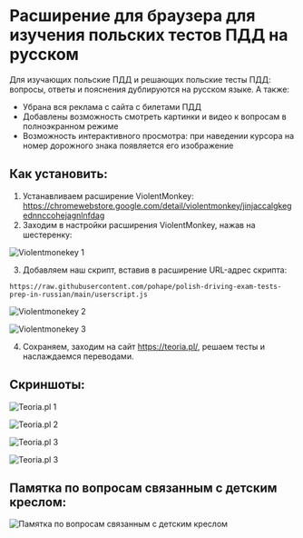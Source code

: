 # Расширение для браузера для изучения польских тестов ПДД на русском
Для изучающих польские ПДД и решающих польские тесты ПДД: вопросы, ответы и пояснения дублируются на русском языке.
А также:
- Убрана вся реклама с сайта с билетами ПДД
- Добавлены возможность смотреть картинки и видео к вопросам в полноэкранном режиме
- Возможность интерактивного просмотра: при наведении курсора на номер дорожного знака появляется его изображение

## Как установить:

1. Устанавливаем расширение ViolentMonkey: https://chromewebstore.google.com/detail/violentmonkey/jinjaccalgkegednnccohejagnlnfdag
2. Заходим в настройки расширения ViolentMonkey, нажав на шестеренку:

![Violentmonekey 1](https://raw.githubusercontent.com/pohape/teoria_pl_tests_translate/main/server/www/images/screenshots/1.png)

3. Добавляем наш скрипт, вставив в расширение URL-адрес скрипта:
```
https://raw.githubusercontent.com/pohape/polish-driving-exam-tests-prep-in-russian/main/userscript.js
```

![Violentmonekey 2](https://raw.githubusercontent.com/pohape/teoria_pl_tests_translate/main/server/www/images/screenshots/2.png)

![Violentmonekey 3](https://raw.githubusercontent.com/pohape/teoria_pl_tests_translate/main/server/www/images/screenshots/3.png)

4. Сохраняем, заходим на сайт https://teoria.pl/, решаем тесты и наслаждаемся переводами.


## Скриншоты:

![Teoria.pl 1](https://raw.githubusercontent.com/pohape/teoria_pl_tests_translate/main/server/www/images/screenshots/4.png)

![Teoria.pl 2](https://raw.githubusercontent.com/pohape/teoria_pl_tests_translate/main/server/www/images/screenshots/5.png)

![Teoria.pl 3](https://raw.githubusercontent.com/pohape/teoria_pl_tests_translate/main/server/www/images/screenshots/6.png)

![Teoria.pl 3](https://raw.githubusercontent.com/pohape/teoria_pl_tests_translate/main/server/www/images/screenshots/7.png)

## Памятка по вопросам связанным с детским креслом:
![Памятка по вопросам связанным с детским креслом](https://raw.githubusercontent.com/pohape/teoria_pl_tests_translate/main/server/www/images/notatki/fotelik.png)

